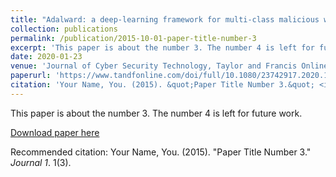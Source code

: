 ```yaml
---
title: "Adalward: a deep-learning framework for multi-class malicious webpage detection"
collection: publications
permalink: /publication/2015-10-01-paper-title-number-3
excerpt: 'This paper is about the number 3. The number 4 is left for future work.'
date: 2020-01-23
venue: 'Journal of Cyber Security Technology, Taylor and Francis Online (UK)'
paperurl: 'https://www.tandfonline.com/doi/full/10.1080/23742917.2020.1714195'
citation: 'Your Name, You. (2015). &quot;Paper Title Number 3.&quot; <i>Journal 1</i>. 1(3).'
---
```

This paper is about the number 3. The number 4 is left for future work.

[Download paper here](https://www.tandfonline.com/doi/full/10.1080/23742917.2020.1714195)

Recommended citation: Your Name, You. (2015). "Paper Title Number 3." <i>Journal 1</i>. 1(3).
